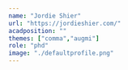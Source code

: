 ```yaml
---
name: "Jordie Shier"
url: "https://jordieshier.com/"
acadposition: ""
themes: ["comma","augmi"]
role: "phd"
image: "./defaultprofile.png"
---
```


